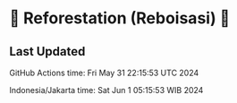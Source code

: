 
# 🌳 Reforestation (Reboisasi) 🌲

## Last Updated

GitHub Actions time: Fri May 31 22:15:53 UTC 2024

Indonesia/Jakarta time: Sat Jun  1 05:15:53 WIB 2024

